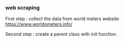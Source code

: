 ### web scraping 
First step : collect the data from world meters website  https://www.worldometers.info/

Second step : create a parent class with init function.




